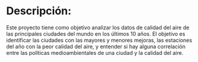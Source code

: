 # Descripción:
 Este proyecto tiene como objetivo analizar los datos de calidad del aire de las principales ciudades del mundo en los últimos 10 años. El objetivo es identificar las ciudades con las mayores y menores mejoras, las estaciones del año con la peor calidad del aire, y entender si hay alguna correlación entre las políticas medioambientales de una ciudad y la calidad del aire.

